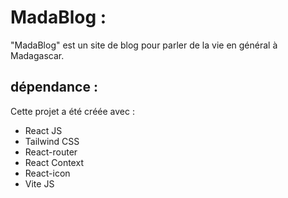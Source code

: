 # MadaBlog :
 "MadaBlog" est un site de blog pour parler de la vie en général à Madagascar.

## dépendance :
Cette projet a été créée avec :
* React JS
* Tailwind CSS
* React-router
* React Context
* React-icon
* Vite JS
